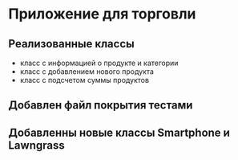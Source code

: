# Приложение для торговли

## Реализованные классы

- класс с информацией о продукте и категории
- класс с добавлением нового продукта
- класс с подсчетом суммы продуктов

## Добавлен файл покрытия тестами

## Добавленны новые классы Smartphone и Lawngrass